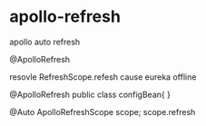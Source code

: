 # apollo-refresh


apollo auto refresh 

@ApolloRefresh


resovle  RefreshScope.refesh   cause eureka offline

@ApolloRefresh
public class configBean{
}


@Auto
ApolloRefreshScope scope;
scope.refresh

